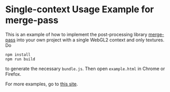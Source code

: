 # Single-context Usage Example for merge-pass

This is an example of how to implement the post-processing library
[merge-pass](https://www.npmjs.com/package/@bandaloo/merge-pass) into your
own project with a single WebGL2 context and only textures. Do

```
npm install
npm run build
```

to generate the necessary `bundle.js`. Then open `example.html` in Chrome or
Firefox.

For more examples, go to
[this site](https://www.bandaloo.fun/merge-pass/example.html).
